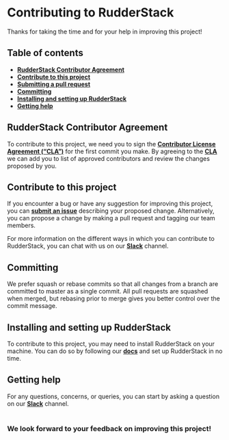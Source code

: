 # Contributing to RudderStack

Thanks for taking the time and for your help in improving this project!

## Table of contents

- [**RudderStack Contributor Agreement**](#rudderstack-contributor-agreement)
- [**Contribute to this project**](#contribute-to-this-project)
- [**Submitting a pull request**](#submitting-a-pull-request)
- [**Committing**](#committing)
- [**Installing and setting up RudderStack**](#installing-and-setting-up-rudderstack)
- [**Getting help**](#getting-help)

## RudderStack Contributor Agreement

To contribute to this project, we need you to sign the [**Contributor License Agreement (“CLA”)**][CLA] for the first commit you make. By agreeing to the [**CLA**][CLA]
we can add you to list of approved contributors and review the changes proposed by you.

## Contribute to this project

If you encounter a bug or have any suggestion for improving this project, you can [**submit an issue**][issue] describing your proposed change. Alternatively, you can propose a change by making a pull request and tagging our team members.

For more information on the different ways in which you can contribute to RudderStack, you can chat with us on our [**Slack**][Slack] channel.

## Committing

We prefer squash or rebase commits so that all changes from a branch are committed to master as a single commit. All pull requests are squashed when merged, but rebasing prior to merge gives you better control over the commit message.

## Installing and setting up RudderStack

To contribute to this project, you may need to install RudderStack on your machine. You can do so by following our [**docs**](https://rudderstack.com/docs/get-started/installing-and-setting-up-rudderstack) and set up RudderStack in no time.

## Getting help

For any questions, concerns, or queries, you can start by asking a question on our [**Slack**][Slack] channel.
<br><br>

### We look forward to your feedback on improving this project!


<!----variables---->

[issue]: https://github.com/rudderlabs/rudder-sdk-android/issues/new
[CLA]: https://rudderlabs.wufoo.com/forms/rudderlabs-contributor-license-agreement
[Slack]: https://rudderstack.com/join-rudderstack-slack-community/
